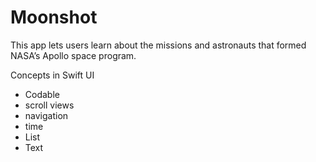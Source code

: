 # Moonshot

This app lets users learn about the missions and astronauts that formed NASA’s Apollo space program.

Concepts in Swift UI
- Codable
- scroll views
- navigation
- time
- List
- Text
